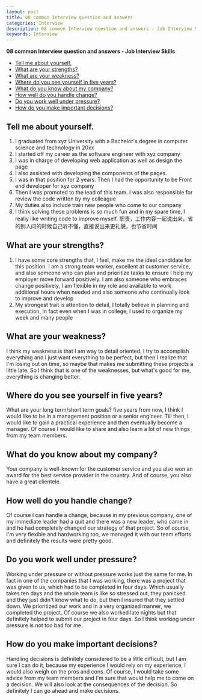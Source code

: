 ```yaml
---
layout: post
title: 08 common Interview question and answers
categories: Interview
description: 08 common Interview question and answers - Job Interview Skills
keywords: Interview
---
```


<!-- START doctoc generated TOC please keep comment here to allow auto update -->
<!-- DON'T EDIT THIS SECTION, INSTEAD RE-RUN doctoc TO UPDATE -->
**08 common Interview question and answers - Job Interview Skills**

- [Tell me about yourself.](#tell-me-about-yourself)
- [What are your strengths?](#what-are-your-strengths)
- [What are your weakness?](#what-are-your-weakness)
- [Where do you see yourself in five years?](#where-do-you-see-yourself-in-five-years)
- [What do you know about my company?](#what-do-you-know-about-my-company)
- [How well do you handle change?](#how-well-do-you-handle-change)
- [Do you work well under pressure?](#do-you-work-well-under-pressure)
- [How do you make important decisions?](#how-do-you-make-important-decisions)

<!-- END doctoc generated TOC please keep comment here to allow auto update -->

## Tell me about yourself.
1. I graduated from xyz University with a Bachelor's degree in computer science
and technology in 20xx
2. I started off my career as the software engineer with xyz company
3. I was in charge of developing web application as well as design the page
4. I also assisted with developing the components of the pages.
5. I was in that position for 2 years. Then I had the opportunity to be Front end developer for xyz company
6. Then I was promoted to the lead of this team. I was also responsible for review the code written by my colleague
7. My duties also include train new people who come to our company
8. I think solving these problems is so much fun and in my spare time, I really like writing code to improve myself.
职责，工作内容一起说出来，省的别人问的时候自己听不懂，直接说出来更礼貌，也节省时间

## What are your strengths?
1. I have some core strengths that, I feel, make me the ideal candidate for this position. I am a strong team worker, excellent at customer service, and also someone who can plan and prioritize tasks to ensure I help my employer move forward positively. I am also someone who embraces change positively, I am flexible in my role and available to work additional hours when needed and also someone who continually look to improve and develop
2. My strongest trait is attention to detail, I totally believe in planning and execution, In fact even when I was in college, I used to organize my week and many people

## What are your weakness?
I think my weakness is that I am way to detail oriented. I try to accomplish everything and I just want everything to be perfect, but then I realize that I'm losing out on time, so maybe that makes me submitting these projects a little late. So I think that is one of the weaknesses, but what's good for me, everything is changing better.

## Where do you see yourself in five years?
What are your long term/short term goals? five years from now, I think I would like to be in a management position or a senior engineer. Till then, I would like to gain a practical experience and then eventually become a manager. Of course I would like to share and also learn a lot of new things from my team members.

## What do you know about my company?
Your company is well-known for the customer service and you also won an award for the best service provider in the country. And of course, you also have a great clientele.

## How well do you handle change?
Of course I can handle a change, because in my previous company, one of my immediate leader had a quit and there was a new leader, who came in and he had completely changed our strategy of that project. So of course, I'm very flexible and hardworking too, we managed it with our team efforts and definitely the results were pretty good.

## Do you work well under pressure?
Working under pressure or without pressure works just the same for me. In fact in one of the companies that I was working, there was a project that was given to us, which had to be completed in four days. Which usually takes ten days and the whole team is like so stressed out, they panicked and they just didn't know what to do, but then I insured that they settled down. We prioritized our work and in a very organized manner, we completed the project. Of course we also worked late nights but that definitely helped to submit our project in four days. So I think working under pressure is not too bad for me.

## How do you make important decisions?
Handling decisions is definitely considered to be a little difficult, but I am sure I can do it, because my experience I would rely on my experience, I would also weigh on the pros and cons. Of course, I would take some advice from my team members and I'm sure that would help me to come on a decision. We will also look at the consequences of the decision. So definitely I can go ahead and make decisions.
